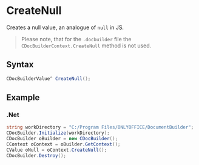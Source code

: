 # CreateNull

Creates a null value, an analogue of `null` in JS.

> Please note, that for the `.docbuilder` file the `CDocBuilderContext.CreateNull` method is not used.

## Syntax

```cs
CDocBuilderValue^ CreateNull();
```

## Example

### .Net

```cs
string workDirectory = "C:/Program Files/ONLYOFFICE/DocumentBuilder";
CDocBuilder.Initialize(workDirectory);
CDocBuilder oBuilder = new CDocBuilder();
CContext oContext = oBuilder.GetContext();
CValue oNull = oContext.CreateNull();
CDocBuilder.Destroy();
```
